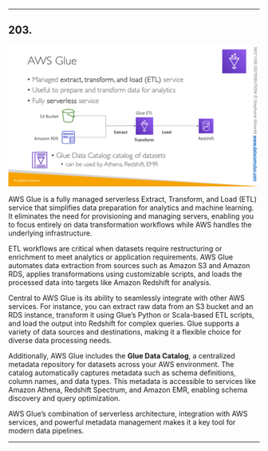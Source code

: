 
---

## 203. 
![alt text](https://github.com/mistertandon/aws-clf-co2-slides-by-stephane-maarek/blob/main/s9/203.png)

AWS Glue is a fully managed serverless Extract, Transform, and Load (ETL) service that simplifies data preparation for analytics and machine learning. It eliminates the need for provisioning and managing servers, enabling you to focus entirely on data transformation workflows while AWS handles the underlying infrastructure.

ETL workflows are critical when datasets require restructuring or enrichment to meet analytics or application requirements. AWS Glue automates data extraction from sources such as Amazon S3 and Amazon RDS, applies transformations using customizable scripts, and loads the processed data into targets like Amazon Redshift for analysis.

Central to AWS Glue is its ability to seamlessly integrate with other AWS services. For instance, you can extract raw data from an S3 bucket and an RDS instance, transform it using Glue’s Python or Scala-based ETL scripts, and load the output into Redshift for complex queries. Glue supports a variety of data sources and destinations, making it a flexible choice for diverse data processing needs.

Additionally, AWS Glue includes the **Glue Data Catalog**, a centralized metadata repository for datasets across your AWS environment. The catalog automatically captures metadata such as schema definitions, column names, and data types. This metadata is accessible to services like Amazon Athena, Redshift Spectrum, and Amazon EMR, enabling schema discovery and query optimization. 

AWS Glue’s combination of serverless architecture, integration with AWS services, and powerful metadata management makes it a key tool for modern data pipelines.

---

